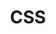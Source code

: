 ---
title: "CSS"
svg: "<svg
        xmlns='http://www.w3.org/2000/svg'
        viewBox='0 0 24 24'
        width='63px'
        height='63px'
        class='text-white-dark hover:text-primary-light fill-current transition-[opacity_.5s,color_.5s]'
		>
			<path d='M 3 2 L 5 20 L 11.992188 22 L 19 20 L 21 2 Z M 16.726563 10.347656 L 16.34375 16.589844 L 12.027344 18 L 7.710938 16.589844 L 7.546875 13.605469 L 9.734375 13.605469 L 9.789063 14.960938 L 12.027344 15.722656 L 14.269531 14.960938 L 14.433594 12.519531 L 9.625 12.519531 L 9.515625 10.347656 L 14.539063 10.347656 L 14.703125 8.175781 L 7.164063 8.175781 L 7 6.007813 L 17 6.007813 Z' />
		</svg>"
radius: 35
category: "Language"
---